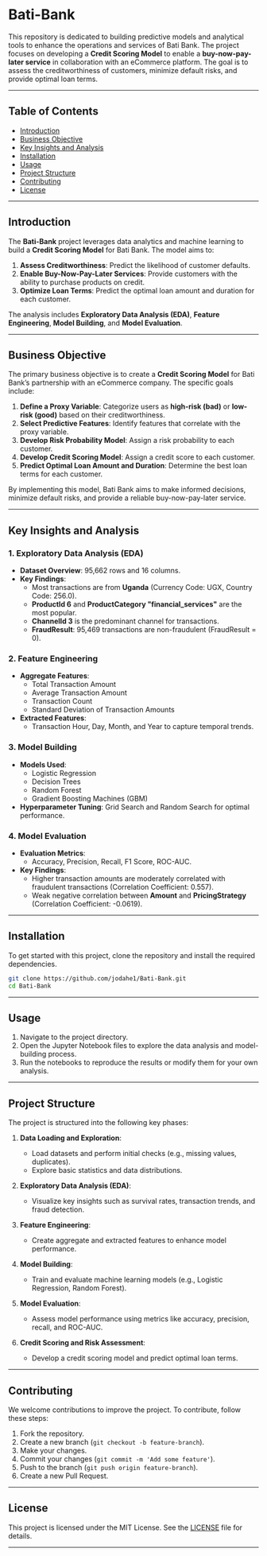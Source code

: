 # Bati-Bank

This repository is dedicated to building predictive models and analytical tools to enhance the operations and services of Bati Bank. The project focuses on developing a **Credit Scoring Model** to enable a **buy-now-pay-later service** in collaboration with an eCommerce platform. The goal is to assess the creditworthiness of customers, minimize default risks, and provide optimal loan terms.

---

## Table of Contents

- [Introduction](#introduction)
- [Business Objective](#business-objective)
- [Key Insights and Analysis](#key-insights-and-analysis)
- [Installation](#installation)
- [Usage](#usage)
- [Project Structure](#project-structure)
- [Contributing](#contributing)
- [License](#license)

---

## Introduction

The **Bati-Bank** project leverages data analytics and machine learning to build a **Credit Scoring Model** for Bati Bank. The model aims to:

1. **Assess Creditworthiness**: Predict the likelihood of customer defaults.
2. **Enable Buy-Now-Pay-Later Services**: Provide customers with the ability to purchase products on credit.
3. **Optimize Loan Terms**: Predict the optimal loan amount and duration for each customer.


The analysis includes **Exploratory Data Analysis (EDA)**, **Feature Engineering**, **Model Building**, and **Model Evaluation**.

---

## Business Objective

The primary business objective is to create a **Credit Scoring Model** for Bati Bank’s partnership with an eCommerce company. The specific goals include:

1. **Define a Proxy Variable**: Categorize users as **high-risk (bad)** or **low-risk (good)** based on their creditworthiness.
2. **Select Predictive Features**: Identify features that correlate with the proxy variable.
3. **Develop Risk Probability Model**: Assign a risk probability to each customer.
4. **Develop Credit Scoring Model**: Assign a credit score to each customer.
5. **Predict Optimal Loan Amount and Duration**: Determine the best loan terms for each customer.

By implementing this model, Bati Bank aims to make informed decisions, minimize default risks, and provide a reliable buy-now-pay-later service.

---

## Key Insights and Analysis

### 1. **Exploratory Data Analysis (EDA)**
   - **Dataset Overview**: 95,662 rows and 16 columns.
   - **Key Findings**:
     - Most transactions are from **Uganda** (Currency Code: UGX, Country Code: 256.0).
     - **ProductId 6** and **ProductCategory "financial_services"** are the most popular.
     - **ChannelId 3** is the predominant channel for transactions.
     - **FraudResult**: 95,469 transactions are non-fraudulent (FraudResult = 0).

### 2. **Feature Engineering**
   - **Aggregate Features**:
     - Total Transaction Amount
     - Average Transaction Amount
     - Transaction Count
     - Standard Deviation of Transaction Amounts
   - **Extracted Features**:
     - Transaction Hour, Day, Month, and Year to capture temporal trends.

### 3. **Model Building**
   - **Models Used**:
     - Logistic Regression
     - Decision Trees
     - Random Forest
     - Gradient Boosting Machines (GBM)
   - **Hyperparameter Tuning**: Grid Search and Random Search for optimal performance.

### 4. **Model Evaluation**
   - **Evaluation Metrics**:
     - Accuracy, Precision, Recall, F1 Score, ROC-AUC.
   - **Key Findings**:
     - Higher transaction amounts are moderately correlated with fraudulent transactions (Correlation Coefficient: 0.557).
     - Weak negative correlation between **Amount** and **PricingStrategy** (Correlation Coefficient: -0.0619).

---

## Installation

To get started with this project, clone the repository and install the required dependencies.

```bash
git clone https://github.com/jodahe1/Bati-Bank.git
cd Bati-Bank
```

---

## Usage

1. Navigate to the project directory.
2. Open the Jupyter Notebook files to explore the data analysis and model-building process.
3. Run the notebooks to reproduce the results or modify them for your own analysis.

---

## Project Structure

The project is structured into the following key phases:

1. **Data Loading and Exploration**:
   - Load datasets and perform initial checks (e.g., missing values, duplicates).
   - Explore basic statistics and data distributions.

2. **Exploratory Data Analysis (EDA)**:
   - Visualize key insights such as survival rates, transaction trends, and fraud detection.

3. **Feature Engineering**:
   - Create aggregate and extracted features to enhance model performance.

4. **Model Building**:
   - Train and evaluate machine learning models (e.g., Logistic Regression, Random Forest).

5. **Model Evaluation**:
   - Assess model performance using metrics like accuracy, precision, recall, and ROC-AUC.

6. **Credit Scoring and Risk Assessment**:
   - Develop a credit scoring model and predict optimal loan terms.

---

## Contributing

We welcome contributions to improve the project. To contribute, follow these steps:

1. Fork the repository.
2. Create a new branch (`git checkout -b feature-branch`).
3. Make your changes.
4. Commit your changes (`git commit -m 'Add some feature'`).
5. Push to the branch (`git push origin feature-branch`).
6. Create a new Pull Request.

---

## License

This project is licensed under the MIT License. See the [LICENSE](LICENSE) file for details.

---
